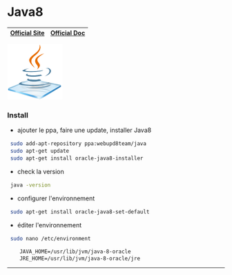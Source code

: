# **Java8**

| [Official Site ](http://www.oracle.com/technetwork/java/index.html) | [Official Doc](https://docs.oracle.com/javase/8/docs/) |
| :---: | :---: |

![](../logos/Java-v1-128x128.png)

### Install

+ ajouter le ppa, faire une update, installer Java8
```bash
 sudo add-apt-repository ppa:webupd8team/java
 sudo apt-get update
 sudo apt-get install oracle-java8-installer
```

+ check la version
```bash
 java -version
```

+ configurer l'environnement
```bash
 sudo apt-get install oracle-java8-set-default
```

+ éditer l'environnement
```bash
 sudo nano /etc/environment
```
```plain text
    JAVA_HOME=/usr/lib/jvm/java-8-oracle
    JRE_HOME=/usr/lib/jvm/java-8-oracle/jre
```
***